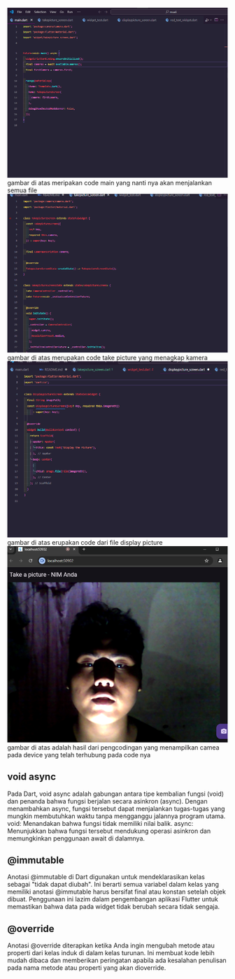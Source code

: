 ![alt text](image.png)
gambar di atas meripakan code main yang nanti nya akan menjalankan semua file
![alt text](image-1.png)
gambar di atas merupakan code take picture yang menagkap kamera
![alt text](image-2.png)
gambar di atas erupakan code dari file display picture
![alt text](image-3.png)
gambar di atas adalah hasil dari pengcodingan yang menampilkan camea pada device yang telah terhubung pada code nya

<h2>void async</h2>
Pada Dart, void async adalah gabungan antara tipe kembalian fungsi (void) dan penanda bahwa fungsi berjalan secara asinkron (async). Dengan menambahkan async, fungsi tersebut dapat menjalankan tugas-tugas yang mungkin membutuhkan waktu tanpa mengganggu jalannya program utama.
void: Menandakan bahwa fungsi tidak memiliki nilai balik.
async: Menunjukkan bahwa fungsi tersebut mendukung operasi asinkron dan memungkinkan penggunaan await di dalamnya.
<h2>@immutable</h2>
Anotasi @immutable di Dart digunakan untuk mendeklarasikan kelas sebagai "tidak dapat diubah". Ini berarti semua variabel dalam kelas yang memiliki anotasi @immutable harus bersifat final atau konstan setelah objek dibuat. Penggunaan ini lazim dalam pengembangan aplikasi Flutter untuk memastikan bahwa data pada widget tidak berubah secara tidak sengaja.
<h2>@override</h2>
Anotasi @override diterapkan ketika Anda ingin mengubah metode atau properti dari kelas induk di dalam kelas turunan. Ini membuat kode lebih mudah dibaca dan memberikan peringatan apabila ada kesalahan penulisan pada nama metode atau properti yang akan dioverride.